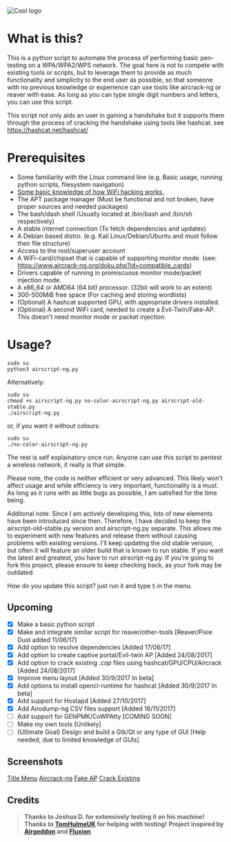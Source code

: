 ![Cool logo](https://goo.gl/wNmRxs)
# What is this?
This is a python script to automate the process of performing basic pen-testing on a WPA/WPA2/WPS network. The goal here is not to compete with existing tools or scripts, but to leverage them to provide as much functionality and simplicity to the end user as possible, so that someone with no previous knowledge or experience can use tools like aircrack-ng or reaver with ease. As long as you can type single digit numbers and letters, you can use this script.

This script not only aids an user in gaining a handshake but it supports them through the process of cracking the handshake using tools like hashcat. see https://hashcat.net/hashcat/

# Prerequisites 
- Some familiarity with the Linux command line (e.g. Basic usage, running python scripts, filesystem navigation)
- [Some basic knowledge of how WiFi hacking works.](https://null-byte.wonderhowto.com/how-to/wi-fi-hacking/)
- The APT package manager (Must be functional and not broken, have proper sources and needed packages)
- The bash/dash shell (Usually located at /bin/bash and /bin/sh respectively)
- A stable internet connection (To fetch dependencies and updates)
- A Debian based distro. (e.g. Kali Linux/Debian/Ubuntu and must follow their file structure)
- Access to the root/superuser account
- A WiFi-card/chipset that is capable of supporting monitor mode. (see: https://www.aircrack-ng.org/doku.php?id=compatible_cards)
- Drivers capable of running in promiscuous monitor mode/packet injection mode.
- A x86_64 or AMD64 (64 bit) processor. (32bit will work to an extent)
- 300-500MiB free space (For caching and storing wordlists)
- (Optional) A hashcat supported GPU, with appropriate drivers installed.
- (Optional) A second WiFi card, needed to create a Evil-Twin/Fake-AP. This doesn't need monitor mode or packet injection.


# Usage?
```
sudo su
python3 airscript-ng.py
```
Alternatively: 
```
sudo su
chmod +x airscript-ng.py no-color-airscript-ng.py airscript-old-stable.py
./airscript-ng.py
```
or, if you want it without colours:
```
sudo su
./no-color-airscript-ng.py
```
The rest is self explainatory once run. Anyone can use this script to pentest a wireless network, it really is that simple.

Please note, the code is neither efficient or very advanced. This likely won't affect usage and while efficiency is very important, functionality is a must. As long as it runs with as little bugs as possible, I am satisfied for the time being. 

Additonal note: Since I am actively developing this, lots of new elements have been introduced since then. Therefore, I have decided to keep the airscript-old-stable.py version and airscript-ng.py separate. This allows me to experiment with new features and release them without causing problems with existing versions. I'll keep updating the old stable version, but often it will feature an older build that is known to run stable. If you want the latest and greatest, you have to run airscript-ng.py. If you're going to fork this project, please ensure to keep checking back, as your fork may be outdated.

How do you update this script? just run it and type `5` in the menu.

## Upcoming
- [x] Make a basic python script
- [x] Make and integrate similar script for reaver/other-tools [Reaver/Pixie Dust added 11/06/17]
- [x] Add option to resolve dependencies [Added 17/06/17]
- [x] Add option to create captive portal/Evil-twin AP [Added 24/08/2017]
- [x] Add option to crack existing *.cap* files using hashcat/GPU/CPU/Aircrack [Added 24/08/2017]
- [x] Improve menu layout [Added 30/9/2017 In beta]
- [x] Add options to install opencl-runtime for hashcat [Added 30/9/2017 In beta]
- [x] Add support for Hostapd [Added 27/10/2017]
- [x] Add Airodump-ng CSV files support [Added 16/11/2017]
- [ ] Add support for GENPMK/CoWPAtty [COMING SOON]
- [ ] Make my own tools [Unlikely]
- [ ] (Ultimate Goal) Design and build a Gtk/Qt or any type of GUI [Help needed, due to limited knowledge of GUIs]

## Screenshots
[Title Menu](https://goo.gl/bGp5gk)
[Aircrack-ng](https://goo.gl/UwPb6c)
[Fake AP](https://goo.gl/fDxzdZ)
[Crack Existing](https://goo.gl/y5f2zS)

## Credits
> **Thanks to Joshua D. for extensively testing it on his machine!**
> **Thanks to [TomHulmeUK](https://github.com/TomHulmeUK) for helping with testing!**
> **Project inspired by [Airgeddon](https://github.com/v1s1t0r1sh3r3/airgeddon) and [Fluxion](https://github.com/FluxionNetwork/fluxion)**
